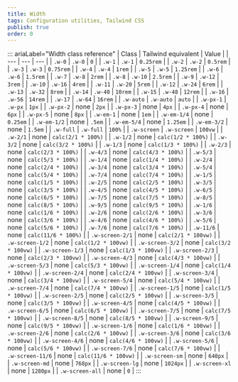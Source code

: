 ```yaml
---
title: Width 
tags: Configuration utilities, Tailwind CSS
publish: true
order: 0
---
```




::: ariaLabel="Width class reference"
| Class | Tailwind equivalent | Value |
| --- | --- | --- |
| `.w-0` | `.w-0` | `0` |
| `.w-1` | `.w-1` | `0.25rem` |
| `.w-2` | `.w-2` | `0.5rem` |
| `.w-3` | `.w-3` | `0.75rem` |
| `.w-4` | `.w-4` | `1rem` |
| `.w-5` | `.w-5` | `1.25rem` |
| `.w-6` | `.w-6` | `1.5rem` |
| `.w-7` | `.w-8` | `2rem` |
| `.w-8` | `.w-10` | `2.5rem` |
| `.w-9` | `.w-12` | `3rem` |
| `.w-10` | `.w-16` | `4rem` |
| `.w-11` | `.w-20` | `5rem` |
| `.w-12` | `.w-24` | `6rem` |
| `.w-13` | `.w-32` | `8rem` |
| `.w-14` | `.w-40` | `10rem` |
| `.w-15` | `.w-48` | `12rem` |
| `.w-16` | `.w-56` | `14rem` |
| `.w-17` | `.w-64` | `16rem` |
| `.w-auto` | `.w-auto` | `auto` |
| `.w-px-1` | `.w-px` | `1px` |
| `.w-px-2` | none | `2px` |
| `.w-px-3` | none | `4px` |
| `.w-px-4` | none | `6px` |
| `.w-px-5` | none | `8px` |
| `.w-em-1` | none | `1em` |
| `.w-em-1/4` | none | `0.25em` |
| `.w-em-1/2` | none | `.5em` |
| `.w-em-5/4` | none | `1.25em` |
| `.w-em-3/2` | none | `1.5em` |
| `.w-full` | `.w-full` | `100%` |
| `.w-screen` | `.w-screen` | `100vw` |
| `.w-2/1` | none | `calc(2/1 * 100%)` |
| `.w-1/2` | none | `calc(1/2 * 100%)` |
| `.w-3/2` | none | `calc(3/2 * 100%)` |
| `.w-1/3` | none | `calc(1/3 * 100%)` |
| `.w-2/3` | none | `calc(2/3 * 100%)` |
| `.w-4/3` | none | `calc(4/3 * 100%)` |
| `.w-5/3` | none | `calc(5/3 * 100%)` |
| `.w-1/4` | none | `calc(1/4 * 100%)` |
| `.w-2/4` | none | `calc(2/4 * 100%)` |
| `.w-3/4` | none | `calc(3/4 * 100%)` |
| `.w-5/4` | none | `calc(5/4 * 100%)` |
| `.w-7/4` | none | `calc(7/4 * 100%)` |
| `.w-1/5` | none | `calc(1/5 * 100%)` |
| `.w-2/5` | none | `calc(2/5 * 100%)` |
| `.w-3/5` | none | `calc(3/5 * 100%)` |
| `.w-4/5` | none | `calc(4/5 * 100%)` |
| `.w-6/5` | none | `calc(6/5 * 100%)` |
| `.w-7/5` | none | `calc(7/5 * 100%)` |
| `.w-8/5` | none | `calc(8/5 * 100%)` |
| `.w-9/5` | none | `calc(9/5 * 100%)` |
| `.w-1/6` | none | `calc(1/6 * 100%)` |
| `.w-2/6` | none | `calc(2/6 * 100%)` |
| `.w-3/6` | none | `calc(3/6 * 100%)` |
| `.w-4/6` | none | `calc(4/6 * 100%)` |
| `.w-5/6` | none | `calc(5/6 * 100%)` |
| `.w-7/6` | none | `calc(7/6 * 100%)` |
| `.w-11/6` | none | `calc(11/6 * 100%)` |
| `.w-screen-2/1` | none | `calc(2/1 * 100vw)` |
| `.w-screen-1/2` | none | `calc(1/2 * 100vw)` |
| `.w-screen-3/2` | none | `calc(3/2 * 100vw)` |
| `.w-screen-1/3` | none | `calc(1/3 * 100vw)` |
| `.w-screen-2/3` | none | `calc(2/3 * 100vw)` |
| `.w-screen-4/3` | none | `calc(4/3 * 100vw)` |
| `.w-screen-5/3` | none | `calc(5/3 * 100vw)` |
| `.w-screen-1/4` | none | `calc(1/4 * 100vw)` |
| `.w-screen-2/4` | none | `calc(2/4 * 100vw)` |
| `.w-screen-3/4` | none | `calc(3/4 * 100vw)` |
| `.w-screen-5/4` | none | `calc(5/4 * 100vw)` |
| `.w-screen-7/4` | none | `calc(7/4 * 100vw)` |
| `.w-screen-1/5` | none | `calc(1/5 * 100vw)` |
| `.w-screen-2/5` | none | `calc(2/5 * 100vw)` |
| `.w-screen-3/5` | none | `calc(3/5 * 100vw)` |
| `.w-screen-4/5` | none | `calc(4/5 * 100vw)` |
| `.w-screen-6/5` | none | `calc(6/5 * 100vw)` |
| `.w-screen-7/5` | none | `calc(7/5 * 100vw)` |
| `.w-screen-8/5` | none | `calc(8/5 * 100vw)` |
| `.w-screen-9/5` | none | `calc(9/5 * 100vw)` |
| `.w-screen-1/6` | none | `calc(1/6 * 100vw)` |
| `.w-screen-2/6` | none | `calc(2/6 * 100vw)` |
| `.w-screen-3/6` | none | `calc(3/6 * 100vw)` |
| `.w-screen-4/6` | none | `calc(4/6 * 100vw)` |
| `.w-screen-5/6` | none | `calc(5/6 * 100vw)` |
| `.w-screen-7/6` | none | `calc(7/6 * 100vw)` |
| `.w-screen-11/6` | none | `calc(11/6 * 100vw)` |
| `.w-screen-sm` | none | `640px` |
| `.w-screen-md` | none | `768px` |
| `.w-screen-lg` | none | `1024px` |
| `.w-screen-xl` | none | `1280px` |
| `.w-screen-all` | none | `0` |
:::

